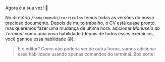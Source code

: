 Agora é a sua vez! :grimacing:

No diretório `/home/mumuki/curriculos` temos todas as versões do nosso precioso documento. Depois de muito trabalho, o CV está quase pronto, mas queremos fazer uma mudança de última hora: adicionar _Manuseio do Terminal_ como uma nova habilidade (depois de todos esses exercícios, você ganhou essa habilidade :stuck_out_tongue_winking_eye:).

> E o editor? Como não poderia ser de outra forma, vamos adicionar essa habilidade usando apenas comandos do terminal.  Boa sorte!